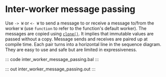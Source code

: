 # Inter-worker message passing

Use `-> W` or `<- W` to send a message to or receive a message to/from the worker `W` (use `function` to refer to the function's default worker). The messages are copied using [`clone()`](https://lib.ballerina.io/ballerina/lang.value/0.0.0/functions#clone). It implies that immutable values are passed without a copy. Message sends and receives are paired up at compile time. Each pair turns into a horizontal line in the sequence diagram. They are easy to use and safe but are limited in expressiveness.

::: code inter_worker_message_passing.bal :::

::: out inter_worker_message_passing.out :::